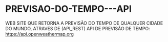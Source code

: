 # PREVISAO-DO-TEMPO---API

WEB SITE QUE RETORNA A PREVISÃO DO TEMPO DE QUALQUER CIDADE DO MUNDO, ATRAVES DE (API_REST)
API DE PREVISÃO DE TEMPO: https://api.openweathermap.org
